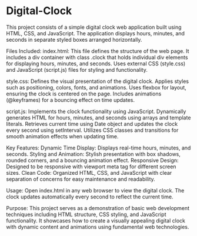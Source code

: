 # Digital-Clock
This project consists of a simple digital clock web application built using HTML, CSS, and JavaScript. The application displays hours, minutes, and seconds in separate styled boxes arranged horizontally.

Files Included:
index.html:
This file defines the structure of the web page.
It includes a div container with class .clock that holds individual div elements for displaying hours, minutes, and seconds.
Uses external CSS (style.css) and JavaScript (script.js) files for styling and functionality.

style.css:
Defines the visual presentation of the digital clock.
Applies styles such as positioning, colors, fonts, and animations.
Uses flexbox for layout, ensuring the clock is centered on the page.
Includes animations (@keyframes) for a bouncing effect on time updates.

script.js:
Implements the clock functionality using JavaScript.
Dynamically generates HTML for hours, minutes, and seconds using arrays and template literals.
Retrieves current time using Date object and updates the clock every second using setInterval.
Utilizes CSS classes and transitions for smooth animation effects when updating time.

Key Features:
Dynamic Time Display: Displays real-time hours, minutes, and seconds.
Styling and Animation: Stylish presentation with box shadows, rounded corners, and a bouncing animation effect.
Responsive Design: Designed to be responsive with viewport meta tag for different screen sizes.
Clean Code: Organized HTML, CSS, and JavaScript with clear separation of concerns for easy maintenance and readability.

Usage:
Open index.html in any web browser to view the digital clock.
The clock updates automatically every second to reflect the current time.

Purpose:
This project serves as a demonstration of basic web development techniques including HTML structure, CSS styling, and JavaScript functionality. It showcases how to create a visually appealing digital clock with dynamic content and animations using fundamental web technologies.
